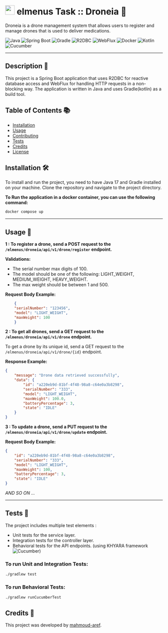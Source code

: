 #  <img src="https://play-lh.googleusercontent.com/OlpZ50TosR0DCS0WX1Kn6CJVqyv2v0gHeW196O2RqKuBjVJGgjV-ik07w_eB4o0Ndr7E" width="30" height="30"> elmenus Task :: Droneia 🚁


Droneia is a drone management system that allows users to register and manage drones that is used to deliver
medications.

![Java](https://img.shields.io/badge/-Java-red?style=flat-square&logo=java)
![Spring Boot](https://img.shields.io/badge/-Spring%20Boot-green?style=flat-square&logo=spring)
![Gradle](https://img.shields.io/badge/-Gradle-blue?style=flat-square&logo=gradle)
![R2DBC](https://img.shields.io/badge/-R2DBC-blue?style=flat-square&logo=reactivex)
![WebFlux](https://img.shields.io/badge/-WebFlux-blue?style=flat-square&logo=spring)
![Docker](https://img.shields.io/badge/-Docker-blue?style=flat-square&logo=docker)
![Kotlin](https://img.shields.io/badge/-Kotlin-blue?style=flat-square&logo=kotlin)
![Cucumber](https://img.shields.io/badge/-Cucumber-blue?style=flat-square&logo=cucumber)

----

## Description 📝

This project is a Spring Boot application that uses R2DBC for reactive database access and WebFlux for handling HTTP
requests in a non-blocking way. The application is written in Java and uses Gradle(kotlin) as a build tool.

## Table of Contents 📚

- [Installation](#installation)
- [Usage](#usage)
- [Contributing](#contributing)
- [Tests](#tests)
- [Credits](#credits)
- [License](#license)

## Installation 🛠️

To install and run the project, you need to have Java 17 and Gradle installed on your machine. Clone the repository and
navigate to the project directory.

**To Run the application in a docker container, you can use the following command:**

```bash
docker compose up
```

---

## Usage 🚀

**1 : To register a drone, send a POST request to the `/elmenus/droneia/api/v1/drone/register` endpoint.**

**Validations:**

- The serial number max digits of 100.
- The model should be one of the following: LIGHT_WEIGHT, MEDIUM_WEIGHT, HEAVY_WEIGHT.
- The max weight should be between 1 and 500.

**Request Body Example:**

``` json
    {
    "serialNumber": "123456",
    "model": "LIGHT_WEIGHT",
    "maxWeight": 100
    }
```

**2 : To get all drones, send a GET request to the `/elmenus/droneia/api/v1/drone` endpoint.**

To get a drone by its unique id, send a GET request to the `/elmenus/droneia/api/v1/drone/{id}` endpoint.

**Response Example:**

``` json
{
    "message": "Drone data retrieved successfully",
    "data": {
        "id": "a220eb9d-81bf-4f48-98a8-c64e0a3b8298",
        "serialNumber": "333",
        "model": "LIGHT_WEIGHT",
        "maxWeight": 100.0,
        "batteryPercentage": 3,
        "state": "IDLE"
    }
}
```

**3 : To update a drone, send a PUT request to the `/elmenus/droneia/api/v1/drone/update` endpoint.**

**Request Body Example:**

``` json
{
    "id": "a220eb9d-81bf-4f48-98a8-c64e0a3b8298",
    "serialNumber": "333",
    "model": "LIGHT_WEIGHT",
    "maxWeight": 100,
    "batteryPercentage": 3,
    "state": "IDLE"
}
```

_AND SO ON ..._

-----

## Tests 🧪

The project includes multiple test elements :

* Unit tests for the service layer.
* Integration tests for the controller layer.
* Behavioral tests for the API endpoints. (using KHYARA
  framework ![Cucumber](https://img.shields.io/badge/-Cucumber-blue?style=flat-square&logo=cucumber))

### To run Unit and Integration Tests:

```bash
./gradlew test
```

### To run Behavioral Tests:

```bash
./gradlew runCucumberTest
```

## Credits 👏

This project was developed by [mahmoud-aref](https://github.com/mahmoud-aref).



